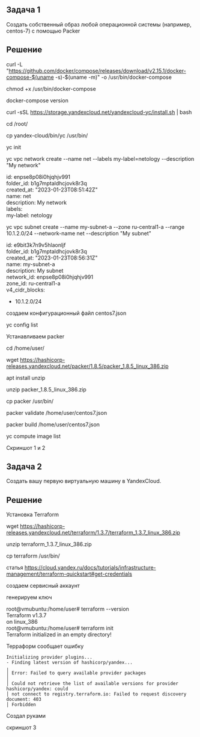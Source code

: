 ## Задача 1

Создать собственный образ любой операционной системы (например, centos-7) с помощью Packer 

## Решение

curl -L "https://github.com/docker/compose/releases/download/v2.15.1/docker-compose-$(uname -s)-$(uname -m)" -o /usr/bin/docker-compose

chmod +x /usr/bin/docker-compose

docker-compose version

curl -sSL https://storage.yandexcloud.net/yandexcloud-yc/install.sh | bash

cd /root/

cp yandex-cloud/bin/yc /usr/bin/

yc init


yc vpc network create --name net --labels my-label=netology --description "My network"  

id: enpse8p08i0hjqhjv991  
folder_id: b1g7mptaldhcjovk8r3q  
created_at: "2023-01-23T08:51:42Z"  
name: net  
description: My network  
labels:  
  my-label: netology  

yc vpc subnet create --name my-subnet-a --zone ru-central1-a --range 10.1.2.0/24 --network-name net --description "My subnet"

id: e9bit3k7n9v5hlaonljf  
folder_id: b1g7mptaldhcjovk8r3q  
created_at: "2023-01-23T08:56:31Z"  
name: my-subnet-a  
description: My subnet  
network_id: enpse8p08i0hjqhjv991  
zone_id: ru-central1-a  
v4_cidr_blocks:  
  - 10.1.2.0/24  

создаем конфигурационный файл centos7.json

yc config list

Устанавливаем packer

cd /home/user/

wget https://hashicorp-releases.yandexcloud.net/packer/1.8.5/packer_1.8.5_linux_386.zip

apt install unzip

unzip packer_1.8.5_linux_386.zip

cp packer /usr/bin/

packer validate /home/user/centos7.json

packer build /home/user/centos7.json

yc compute image list

Скриншот 1 и 2


## Задача 2

Создать вашу первую виртуальную машину в YandexCloud.


## Решение

Установка Terraform 

wget https://hashicorp-releases.yandexcloud.net/terraform/1.3.7/terraform_1.3.7_linux_386.zip

unzip terraform_1.3.7_linux_386.zip

cp terraform /usr/bin/

статья https://cloud.yandex.ru/docs/tutorials/infrastructure-management/terraform-quickstart#get-credentials

создаем сервисный аккаунт

генерируем ключ 

root@vmubuntu:/home/user# terraform --version  
Terraform v1.3.7  
on linux_386   
root@vmubuntu:/home/user# terraform init  
Terraform initialized in an empty directory!  

Терраформ сообщает ошибку 

```
Initializing provider plugins...
- Finding latest version of hashicorp/yandex...
╷
│ Error: Failed to query available provider packages
│
│ Could not retrieve the list of available versions for provider hashicorp/yandex: could
│ not connect to registry.terraform.io: Failed to request discovery document: 403
│ Forbidden
```

Создал руками 

скриншот 3

